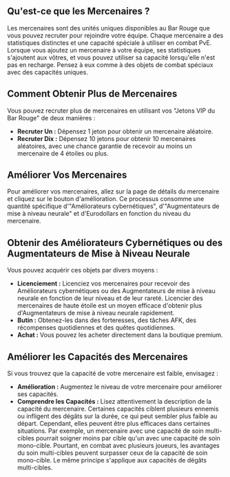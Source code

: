 ## Qu'est-ce que les Mercenaires ?

Les mercenaires sont des unités uniques disponibles au Bar Rouge que vous pouvez recruter pour rejoindre votre équipe. Chaque mercenaire a des statistiques distinctes et une capacité spéciale à utiliser en combat PvE. Lorsque vous ajoutez un mercenaire à votre équipe, ses statistiques s'ajoutent aux vôtres, et vous pouvez utiliser sa capacité lorsqu'elle n'est pas en recharge. Pensez à eux comme à des objets de combat spéciaux avec des capacités uniques.

## Comment Obtenir Plus de Mercenaires

Vous pouvez recruter plus de mercenaires en utilisant vos "Jetons VIP du Bar Rouge" de deux manières :

- **Recruter Un :** Dépensez 1 jeton pour obtenir un mercenaire aléatoire.
- **Recruter Dix :** Dépensez 10 jetons pour obtenir 10 mercenaires aléatoires, avec une chance garantie de recevoir au moins un mercenaire de 4 étoiles ou plus.

## Améliorer Vos Mercenaires

Pour améliorer vos mercenaires, allez sur la page de détails du mercenaire et cliquez sur le bouton d'amélioration. Ce processus consomme une quantité spécifique d'"Améliorateurs cybernétiques", d'"Augmentateurs de mise à niveau neurale" et d'Eurodollars en fonction du niveau du mercenaire.

## Obtenir des Améliorateurs Cybernétiques ou des Augmentateurs de Mise à Niveau Neurale

Vous pouvez acquérir ces objets par divers moyens :

- **Licenciement :** Licenciez vos mercenaires pour recevoir des Améliorateurs cybernétiques ou des Augmentateurs de mise à niveau neurale en fonction de leur niveau et de leur rareté. Licencier des mercenaires de haute étoile est un moyen efficace d'obtenir plus d'Augmentateurs de mise à niveau neurale rapidement.
- **Butin :** Obtenez-les dans des forteresses, des tâches AFK, des récompenses quotidiennes et des quêtes quotidiennes.
- **Achat :** Vous pouvez les acheter directement dans la boutique premium.

## Améliorer les Capacités des Mercenaires

Si vous trouvez que la capacité de votre mercenaire est faible, envisagez :

- **Amélioration :** Augmentez le niveau de votre mercenaire pour améliorer ses capacités.
- **Comprendre les Capacités :** Lisez attentivement la description de la capacité du mercenaire. Certaines capacités ciblent plusieurs ennemis ou infligent des dégâts sur la durée, ce qui peut sembler plus faible au départ. Cependant, elles peuvent être plus efficaces dans certaines situations. Par exemple, un mercenaire avec une capacité de soin multi-cibles pourrait soigner moins par cible qu'un avec une capacité de soin mono-cible. Pourtant, en combat avec plusieurs joueurs, les avantages du soin multi-cibles peuvent surpasser ceux de la capacité de soin mono-cible. Le même principe s'applique aux capacités de dégâts multi-cibles.
